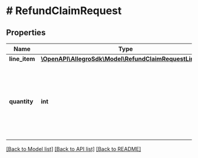 # # RefundClaimRequest

## Properties

Name | Type | Description | Notes
------------ | ------------- | ------------- | -------------
**line_item** | [**\OpenAPI\AllegroSdk\Model\RefundClaimRequestLineItem**](RefundClaimRequestLineItem.md) |  | [optional]
**quantity** | **int** | Quantity of product for which the refund application will be created. Must be greater than zero. | [optional]

[[Back to Model list]](../../README.md#models) [[Back to API list]](../../README.md#endpoints) [[Back to README]](../../README.md)
